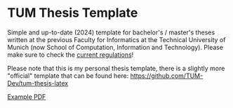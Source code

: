 # TUM Thesis Template
Simple and up-to-date (2024) template for bachelor's / master's theses written at the previous Faculty for Informatics at the Technical University of Munich (now School of Computation, Information and Technology).
Please make sure to check the [current regulations](https://www.cit.tum.de/en/cit/studies/students/thesis-completing-your-studies/informatics/)!

Please note that this is my personal thesis template, there is a slightly more "official" template that can be found here: https://github.com/TUM-Dev/tum-thesis-latex

[Example PDF](./example.pdf)
